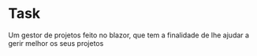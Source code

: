 # Task
Um gestor de projetos feito no blazor, que tem a finalidade de lhe ajudar a gerir melhor os seus projetos
